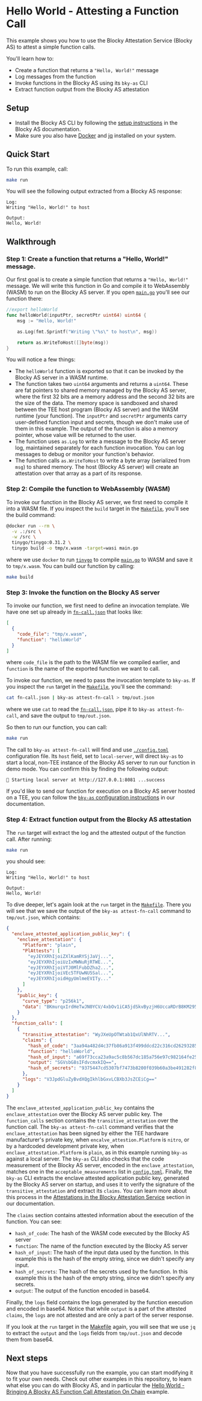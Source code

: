 # Hello World - Attesting a Function Call

This example shows you how to use the Blocky Attestation Service (Blocky AS) to
attest a simple function calls.

You'll learn how to:

- Create a function that returns a `"Hello, World!"` message
- Log messages from the function
- Invoke functions in the Blocky AS using its `bky-as` CLI
- Extract function output from the Blocky AS attestation

## Setup

- Install the Blocky AS CLI by following the
  [setup instructions](https://blocky-docs.redocly.app/attestation-service/setup)
  in the Blocky AS documentation.
- Make sure you also have
  [Docker](https://www.docker.com/) and [jq](https://jqlang.org/) installed on
  your system.

## Quick Start

To run this example, call:

```bash
make run
```

You will see the following output extracted from a Blocky AS response:

```
Log:
Writing "Hello, World!" to host

Output:
Hello, World!
```

## Walkthrough

### Step 1: Create a function that returns a "Hello, World!" message.

Our first goal is to create a simple function that returns a `"Hello, World!"`
message. We will write this function in Go and compile it to WebAssembly (WASM)
to run on the Blocky AS server. If you open [`main.go`](./main.go) you'll see
our function there:

```go
//export helloWorld
func helloWorld(inputPtr, secretPtr uint64) uint64 {
	msg := "Hello, World!"

	as.Log(fmt.Sprintf("Writing \"%s\" to host\n", msg))

	return as.WriteToHost([]byte(msg))
}
```

You will notice a few things:

- The `helloWorld` function is exported so that it can be invoked by the
  Blocky AS server in a WASM runtime.
- The function takes two `uint64` arguments and returns a `uint64`. These are
  fat pointers to shared memory managed by the Blocky AS server, where the first
  32 bits are a memory address and the second 32 bits are the size of the data.
  The memory space is sandboxed and shared between the TEE host program (Blocky
  AS server) and the WASM runtime (your function). The `inputPtr` and
  `secretPtr` arguments carry user-defined function input and secrets,
  though we don't make use of them in this example. The output of the function
  is also a memory pointer, whose value will be returned to the user.
- The function uses `as.Log` to write a message to the Blocky AS server log, 
  maintained separately for each function invocation. You can log messages
  to debug or monitor your function's behavior.
- The function calls `as.WriteToHost` to write a byte array (serialized from
  `msg`) to shared memory. The host (Blocky AS server) will create an 
  attestation over that array as a part of its response.

### Step 2: Compile the function to WebAssembly (WASM)

To invoke our function in the Blocky AS server, we first need to compile
it into a WASM file. If you inspect the `build` target in the
[`Makefile`](./Makefile), you'll see the build command:

```bash
@docker run --rm \
  -v .:/src \
  -w /src \
  tinygo/tinygo:0.31.2 \
  tinygo build -o tmp/x.wasm -target=wasi main.go
```

where we use `docker` to run [`tinygo`](https://tinygo.org/) to compile 
[`main.go`](./main.go) to WASM and save it to `tmp/x.wasm`. You can build our
function by calling:

```bash
make build
```

### Step 3: Invoke the function on the Blocky AS server

To invoke our function, we first need to define an invocation template.
We have one set up already in [`fn-call.json`](./fn-call.json) that looks like:

```json
[
  {
    "code_file": "tmp/x.wasm",
    "function": "helloWorld"
  }
]
```

where `code_file` is the path to the WASM file we compiled earlier, and
`function` is the name of the exported function we want to call.

To invoke our function, we need to pass the invocation template to `bky-as`.
If you inspect the `run` target in the [`Makefile`](./Makefile), you'll see the
command:

```bash
cat fn-call.json | bky-as attest-fn-call > tmp/out.json
```

where we use `cat` to read the [`fn-call.json`](./fn-call.json), pipe it to
`bky-as attest-fn-call`, and save the output to `tmp/out.json`.

So then to run our function, you can call:

```bash
make run
```

The call to `bky-as attest-fn-call` will find and use
[`./config.toml`](./config.toml) configuration file.
Its `host` field, set to `local-server`, will direct `bky-as` to start a local, 
non-TEE instance of the Blocky AS server to run our function in demo mode.
You can confirm this by finding the following output:

```
🚀 Starting local server at http://127.0.0.1:8081 ...success
```

If you'd like to send our function for execution on a Blocky AS server hosted
on a TEE, you can follow the
[`bky-as` configuration instructions](https://blocky-docs.redocly.app/attestation-service/setup#configuration)
in our documentation.

### Step 4: Extract function output from the Blocky AS attestation

The `run` target will extract the log and the attested output of the function 
call. 
After running:

```bash
make run
```

you should see:

```
Log:
Writing "Hello, World!" to host

Output:
Hello, World!
```

To dive deeper, let's again look at the `run` target in the 
[`Makefile`](./Makefile). There you will see that we save the output of the
`bky-as attest-fn-call` command to `tmp/out.json`, which contains:

```json
{
  "enclave_attested_application_public_key": {
    "enclave_attestation": {
      "Platform": "plain",
      "PlAttests": [
        "eyJEYXRhIjoiZXlKamRYSjJaVj...", 
        "eyJEYXRhIjoiUzIxMWNuRjRTWE...", 
        "eyJEYXRhIjoiVTJ0MlFubDZha2...",
        "eyJEYXRhIjoiVEc5TFUwNU5Sal...",
        "eyJEYXRhIjoidHgyUmlmeEVITy..."
      ]
    },
    "public_key": {
      "curve_type": "p256k1",
      "data": "BKmurqxIrdHeTwJN0YCV/4xbOv1iCA5jdSkvByzjH6UccaRDrB8KM295IkeihMQJOLoKSNMF5/mKypRbUp7Lkcs="
    }
  },
  "function_calls": [
    {
      "transitive_attestation": "WyJXeUpOTWtab1QxUlNhRTV...",
      "claims": {
        "hash_of_code": "3aa94a482d4c37fb86a913f499ddcd22c316cd26293285bf063d015c160121e1f8821019d4e141ac1eb17030f556368a7edbd3d4cc24f159107b2bb07fb27a05",
        "function": "helloWorld",
        "hash_of_input": "a69f73cca23a9ac5c8b567dc185a756e97c982164fe25859e0d1dcc1475c80a615b2123af1f5f94c11e3e9402c3ac558f500199d95b6d3e301758586281dcd26",
        "output": "SGVsbG8sIFdvcmxkIQ==",
        "hash_of_secrets": "9375447cd5307bf7473b8200f039b60a3be491282f852df9f42ce31a8a43f6f8e916c4f8264e7d233add48746a40166eec588be8b7b9b16a5eb698d4c3b06e00"
      },
      "logs": "V3JpdGluZyBvdXQgIkhlbGxvLCBXb3JsZCEiCg=="
    }
  ]
}
```

The `enclave_attested_application_public_key` contains the `enclave_attestation`
over the Blocky AS server public key. The `function_calls` section contains the
`transitive_attestation` over the function call. The `bky-as attest-fn-call`
command verifies that the `enclave_attestation` has been signed by either the
TEE hardware manufacturer's private key, when `encalve_attestion.Platform` is
`nitro`, or by a hardcoded development private key, when
`enclave_attestation.Platform` is `plain`, as in this example running
`bky-as` against a local server. The `bky-as` CLI also checks that the code
measurement of the Blocky AS server, encoded in the `enclave_attestation`,
matches one in the `acceptable_measurements` list in 
[`config.toml`](./config.toml). Finally, the `bky-as` CLI extracts the enclave
attested application public key, generated by the Blocky AS server on startup,
and uses it to verify the signature of the `transitive_attestation` and extract
its `claims`. You can learn more about this process in the
[Attestations in the Blocky Attestation Service](https://blocky-docs.redocly.app/attestation-service/concepts#attestations-in-the-blocky-attestation-service)
section in our documentation.

The `claims` section contains attested information about the execution of
the function.
You can see:

- `hash_of_code`: The hash of the WASM code executed by the Blocky AS server
- `function`: The name of the function executed by the Blocky AS server
- `hash_of_input`: The hash of the input data used by the function. In this
  example this is the hash of the empty string, since we didn't specify any
  input.
- `hash_of_secrets`: The hash of the secrets used by the function. In this
  example this is the hash of the empty string, since we didn't specify any
  secrets.
- `output`: The output of the function encoded in base64.

Finally, the `logs` field contains the logs generated by the function execution
and encoded in base64. Notice that while `output` is a part of the attested
`claims`, the `logs` are not attested and are only a part of the server response. 

If you look at the `run` target in the [Makefile](./Makefile) again, you will
see that we use `jq` to extract the `output` and the `logs` fields from
`tmp/out.json` and decode them from base64.

## Next steps

Now that you have successfully run the example, you can start modifying it to
fit your own needs. Check out other examples in this repository, to learn what
else you can do with Blocky AS, and in particular the 
[Hello World - Bringing A Blocky AS Function Call Attestation On Chain](../hello_world_on_chain)
example.


